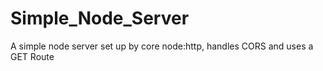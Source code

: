 # Simple_Node_Server
A simple node server set up by core node:http, handles CORS and uses a GET Route
